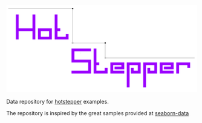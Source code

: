 <p align="left"><img src="https://github.com/TangleSpace/HotStepper/blob/master/docs/images/HotstepperLogo.png?raw=true" title="Hot Stepper" alt="Hot Stepper"></p>

Data repository for <a href="https://github.com/TangleSpace/hotstepper">hotstepper</a> examples.

The repository is inspired by the great samples provided at <a href="https://github.com/mwaskom/">seaborn-data</a>


